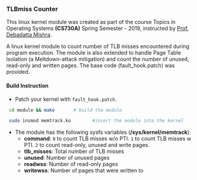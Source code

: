 ### TLBmiss Counter
This linux kernel module was created as part of the course Topics in Operating Systems
**(CS730A)** Spring Semester - 2019, instructed by [Prof. Debadatta Mishra](https://www.cse.iitk.ac.in/users/deba/).



A linux kernel module to count number of TLB misses encountered during program execution.
The module is also extended to handle Page Table Isolation (a Meltdown-attack mitigation) and count the number of unused, read-only and written pages.
The base code (fault_hook.patch) was provided.

#### Build Instruction
* Patch your kernel with `fault_hook.patch`.

``` bash
 cd module && make       # build the module
```

``` bash
 sudo insmod memtrack.ko		#insert the module into the kernel
```

* The module has the following sysfs variables (**/sys/kernel/memtrack**):
    * **command**: `0` to count TLB misses w/o PTI. `1` to count TLB misses w PTI. `2` to count read-only, unused and write pages.
    * **tlb_misses**: Total number of TLB misses
    * **unused**: Number of unused pages
    * **readwss**: Number of read-only pages
    * **writewss**: Number of pages that were written to
